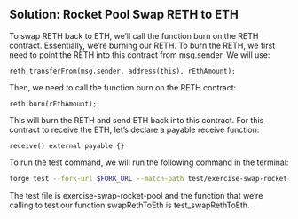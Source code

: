 ## Solution: Rocket Pool Swap RETH to ETH

To swap RETH back to ETH, we’ll call the function burn on the RETH contract. Essentially, we’re burning our RETH. To burn the RETH, we first need to point the RETH into this contract from msg.sender. We will use:

```solidity
reth.transferFrom(msg.sender, address(this), rEthAmount);
```

Then, we need to call the function burn on the RETH contract:

```solidity
reth.burn(rEthAmount);
```

This will burn the RETH and send ETH back into this contract. For this contract to receive the ETH, let’s declare a payable receive function:

```solidity
receive() external payable {}
```

To run the test command, we will run the following command in the terminal:

```bash
forge test --fork-url $FORK_URL --match-path test/exercise-swap-rocket-pool.sol --match-test test_swapRethToEth -vvv
```

The test file is exercise-swap-rocket-pool and the function that we’re calling to test our function swapRethToEth is test_swapRethToEth.
